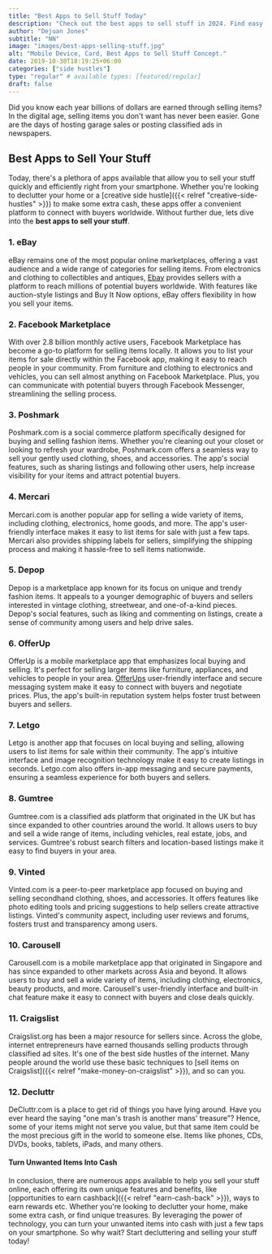 ```yaml
---
title: "Best Apps to Sell Stuff Today"
description: "Check out the best apps to sell stuff in 2024. Find easy ways to earn extra cash and boost your income."
author: "Dejuan Jones"
subtitle: "NN"
image: "images/best-apps-selling-stuff.jpg"
alt: "Mobile Device, Card, Best Apps to Sell Stuff Concept."
date: 2019-10-30T18:19:25+06:00
categories: ["side hustles"]
type: "regular" # available types: [featured/regular]
draft: false
---
```


Did you know each year billions of dollars are earned through selling items? In the digital age, selling items you don't want has never been easier. Gone are the days of hosting garage sales or posting classified ads in newspapers.

## Best Apps to Sell Your Stuff

Today, there's a plethora of apps available that allow you to sell your stuff quickly and efficiently right from your smartphone. Whether you're looking to declutter your home or a [creative side hustle]({{< relref "creative-side-hustles" >}}) to make some extra cash, these apps offer a convenient platform to connect with buyers worldwide. Without further due, lets dive into the **best apps to sell your stuff**.

### 1. eBay

eBay remains one of the most popular online marketplaces, offering a vast audience and a wide range of categories for selling items. From electronics and clothing to collectibles and antiques, [Ebay](https://www.ebay.com) provides sellers with a platform to reach millions of potential buyers worldwide. With features like auction-style listings and Buy It Now options, eBay offers flexibility in how you sell your items.

### 2. Facebook Marketplace

With over 2.8 billion monthly active users, Facebook Marketplace has become a go-to platform for selling items locally. It allows you to list your items for sale directly within the Facebook app, making it easy to reach people in your community. From furniture and clothing to electronics and vehicles, you can sell almost anything on Facebook Marketplace. Plus, you can communicate with potential buyers through Facebook Messenger, streamlining the selling process.

### 3. Poshmark

Poshmark.com is a social commerce platform specifically designed for buying and selling fashion items. Whether you're cleaning out your closet or looking to refresh your wardrobe, Poshmark.com offers a seamless way to sell your gently used clothing, shoes, and accessories. The app's social features, such as sharing listings and following other users, help increase visibility for your items and attract potential buyers.

### 4. Mercari

Mercari.com is another popular app for selling a wide variety of items, including clothing, electronics, home goods, and more. The app's user-friendly interface makes it easy to list items for sale with just a few taps. Mercari also provides shipping labels for sellers, simplifying the shipping process and making it hassle-free to sell items nationwide.

### 5. Depop

Depop is a marketplace app known for its focus on unique and trendy fashion items. It appeals to a younger demographic of buyers and sellers interested in vintage clothing, streetwear, and one-of-a-kind pieces. Depop's social features, such as liking and commenting on listings, create a sense of community among users and help drive sales.

### 6. OfferUp

OfferUp is a mobile marketplace app that emphasizes local buying and selling. It's perfect for selling larger items like furniture, appliances, and vehicles to people in your area. [OfferUps](https://offerup.com) user-friendly interface and secure messaging system make it easy to connect with buyers and negotiate prices. Plus, the app's built-in reputation system helps foster trust between buyers and sellers.

### 7. Letgo

Letgo is another app that focuses on local buying and selling, allowing users to list items for sale within their community. The app's intuitive interface and image recognition technology make it easy to create listings in seconds. Letgo.com also offers in-app messaging and secure payments, ensuring a seamless experience for both buyers and sellers.

### 8. Gumtree

Gumtree.com is a classified ads platform that originated in the UK but has since expanded to other countries around the world. It allows users to buy and sell a wide range of items, including vehicles, real estate, jobs, and services. Gumtree's robust search filters and location-based listings make it easy to find buyers in your area.

### 9. Vinted

Vinted.com is a peer-to-peer marketplace app focused on buying and selling secondhand clothing, shoes, and accessories. It offers features like photo editing tools and pricing suggestions to help sellers create attractive listings. Vinted's community aspect, including user reviews and forums, fosters trust and transparency among users.

### 10. Carousell

Carousell.com is a mobile marketplace app that originated in Singapore and has since expanded to other markets across Asia and beyond. It allows users to buy and sell a wide variety of items, including clothing, electronics, beauty products, and more. Carousell's user-friendly interface and built-in chat feature make it easy to connect with buyers and close deals quickly.

### 11. Craigslist

Craigslist.org has been a major resource for sellers since. Across the globe, internet entrepreneurs have earned thousands selling products through classified ad sites. It's one of the best side hustles of the internet. Many people around the world use these basic techniques to [sell items on Craigslist]({{< relref "make-money-on-craigslist" >}}), and so can you.

### 12. Decluttr

DeCluttr.com is a place to get rid of things you have lying around. Have you ever heard the saying "one man's trash is another mans' treasure"? Hence, some of your items might not serve you value, but that same item could be the most precious gift in the world to someone else. Items like phones, CDs, DVDs, books, tablets, iPads, and many others.

#### Turn Unwanted Items Into Cash

In conclusion, there are numerous apps available to help you sell your stuff online, each offering its own unique features and benefits, like [opportunities to earn cashback]({{< relref "earn-cash-back" >}}), ways to earn rewards etc. Whether you're looking to declutter your home, make some extra cash, or find unique treasures. By leveraging the power of technology, you can turn your unwanted items into cash with just a few taps on your smartphone. So why wait? Start decluttering and selling your stuff today!
